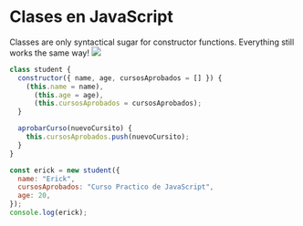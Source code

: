 # Clases en JavaScript

Classes are only syntactical sugar for constructor functions. Everything still works the same way!
![](https://res.cloudinary.com/practicaldev/image/fetch/s--3PePIjz5--/c_limit%2Cf_auto%2Cfl_progressive%2Cq_66%2Cw_880/https://thepracticaldev.s3.amazonaws.com/i/qnbqubcipqjl5pb3i8ds.gif)

```js
class student {
  constructor({ name, age, cursosAprobados = [] }) {
    (this.name = name),
      (this.age = age),
      (this.cursosAprobados = cursosAprobados);
  }

  aprobarCurso(nuevoCursito) {
    this.cursosAprobados.push(nuevoCursito);
  }
}

const erick = new student({
  name: "Erick",
  cursosAprobados: "Curso Practico de JavaScript",
  age: 20,
});
console.log(erick);
```
